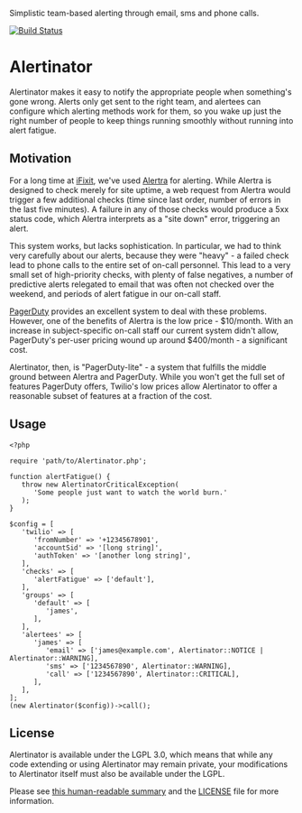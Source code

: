 Simplistic team-based alerting through email, sms and phone calls.

[![Build Status](https://travis-ci.org/iFixit/alertinator.png?branch=master)](https://travis-ci.org/iFixit/alertinator)

# Alertinator

Alertinator makes it easy to notify the appropriate people when something's
gone wrong.  Alerts only get sent to the right team, and alertees can configure
which alerting methods work for them, so you wake up just the right number of
people to keep things running smoothly without running into alert fatigue.

## Motivation

For a long time at [iFixit], we've used [Alertra] for alerting.  While Alertra
is designed to check merely for site uptime, a web request from Alertra would
trigger a few additional checks (time since last order, number of errors in the
last five minutes).  A failure in any of those checks would produce a 5xx
status code, which Alertra interprets as a "site down" error, triggering an
alert.

This system works, but lacks sophistication.  In particular, we had to think
very carefully about our alerts, because they were "heavy" - a failed check
lead to phone calls to the entire set of on-call personnel.  This lead to a
very small set of high-priority checks, with plenty of false negatives, a
number of predictive alerts relegated to email that was often not checked over
the weekend, and periods of alert fatigue in our on-call staff.

[PagerDuty] provides an excellent system to deal with these problems.  However,
one of the benefits of Alertra is the low price - $10/month.  With an increase
in subject-specific on-call staff our current system didn't allow, PagerDuty's
per-user pricing wound up around $400/month - a significant cost.

Alertinator, then, is "PagerDuty-lite" - a system that fulfills the middle
ground between Alertra and PagerDuty.  While you won't get the full set of
features PagerDuty offers, Twilio's low prices allow Alertinator to offer a
reasonable subset of features at a fraction of the cost.

[iFixit]: http://www.ifixit.com
[Alertra]: http://www.alertra.com/
[PagerDuty]: http://www.pagerduty.com/

## Usage

    <?php
    
    require 'path/to/Alertinator.php';
    
    function alertFatigue() {
       throw new AlertinatorCriticalException(
          'Some people just want to watch the world burn.'
       );
    }
    
    $config = [
       'twilio' => [
          'fromNumber' => '+12345678901',
          'accountSid' => '[long string]',
          'authToken' => '[another long string]',
       ],
       'checks' => [
          'alertFatigue' => ['default'],
       ],
       'groups' => [
          'default' => [
             'james',
          ],
       ],
       'alertees' => [
          'james' => [
             'email' => ['james@example.com', Alertinator::NOTICE | Alertinator::WARNING],
             'sms' => ['1234567890', Alertinator::WARNING],
             'call' => ['1234567890', Alertinator::CRITICAL],
          ],
       ],
    ];
    (new Alertinator($config))->call();

## License

Alertinator is available under the LGPL 3.0, which means that while any code
extending or using Alertinator may remain private, your modifications to
Alertinator itself must also be available under the LGPL.

Please see [this human-readable summary][tldrlegal] and the [LICENSE] file for
more information.

[tldrlegal]: http://www.tldrlegal.com/l/LGPL3
[LICENSE]: LICENSE

